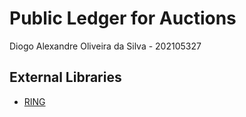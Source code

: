 # Public Ledger for Auctions

Diogo Alexandre Oliveira da Silva - 202105327

## External Libraries

- [RING](https://crates.io/crates/ring)
